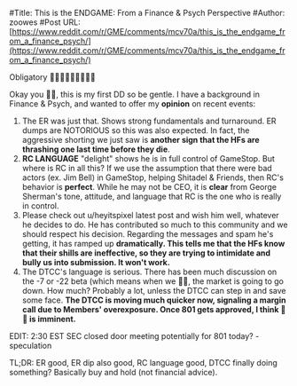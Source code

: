 #Title: This is the ENDGAME: From a Finance & Psych Perspective
#Author: zoowes
#Post URL: [https://www.reddit.com/r/GME/comments/mcv70a/this_is_the_endgame_from_a_finance_psych/](https://www.reddit.com/r/GME/comments/mcv70a/this_is_the_endgame_from_a_finance_psych/)


Obligatory 🚀🚀🚀💎🙌💎🙌💎🙌

Okay you 🦍🦍, this is my first DD so be gentle. I have a background in Finance &amp; Psych, and wanted to offer my **opinion** on recent events:

1. The ER was just that. Shows strong fundamentals and turnaround. ER dumps are NOTORIOUS so this was also expected. In fact, the aggressive shorting we just saw is **another sign that the HFs are thrashing one last time before they die**.
2. **RC LANGUAGE** "delight" shows he is in full control of GameStop. But where is RC in all this? If we use the assumption that there were bad actors (ex. Jim Bell) in GameStop, helping Shitadel &amp; Friends, then RC's behavior is **perfect**. While he may not be CEO, it is **clear** from George Sherman's tone, attitude, and language that RC is the one who is really in control.
3. Please check out u/heyitspixel latest post and wish him well, whatever he decides to do. He has contributed so much to this community and  we should respect his decision. Regarding the messages and spam he's getting, it has ramped up **dramatically. This tells me that the HFs know that their shills are ineffective, so they are trying to intimidate and bully us into submission. It won't work.**
4. The DTCC's language is serious. There has been much discussion on the -7 or -22 beta (which means when we 🚀🚀, the market is going to go down. How much? Probably a lot, unless the DTCC can step in and save some face. **The DTCC is moving much quicker now, signaling a margin call due to Members' overexposure. Once 801 gets approved, I think 🚀🚀 is imminent.**

EDIT: 2:30 EST SEC closed door meeting potentially for 801 today? - speculation

TL;DR: ER good, ER dip also good, RC language good, DTCC finally doing something? Basically buy and hold (not financial advice).